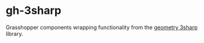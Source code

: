# gh-3sharp
Grasshopper components wrapping functionality from the [geometry 3sharp](https://github.com/gradientspace/geometry3Sharp) library.
